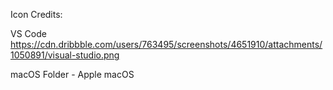 Icon Credits:

VS Code https://cdn.dribbble.com/users/763495/screenshots/4651910/attachments/1050891/visual-studio.png

macOS Folder - Apple macOS
